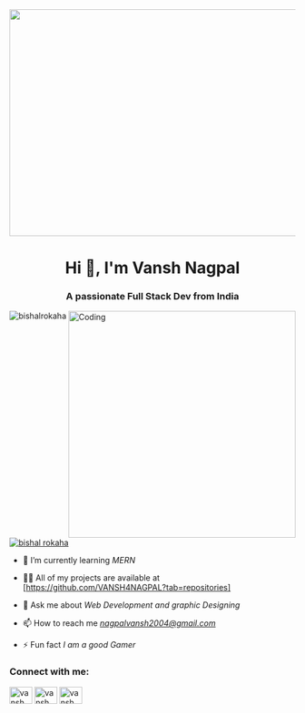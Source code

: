 <img src="https://w.wallhaven.cc/full/dg/wallhaven-dg1yeg.jpg" height = "400" width = "1280" >
  <h1 align="center">Hi 👋, I'm Vansh Nagpal</h1>
<h3 align="center">A passionate Full Stack Dev from India </h3>
<img align="right" alt="Coding" width="400" src="https://raw.githubusercontent.com/TheDudeThatCode/TheDudeThatCode/master/Assets/Developer.gif">

<p align="left"> <img src="https://komarev.com/ghpvc/?username=bishalrokaha&label=Profile%20views&color=0e75b6&style=flat" alt="bishalrokaha" /> </p>


<p align="left"> <a href="https://twitter.com/bishal rokaha" target="blank"><img src="https://img.shields.io/twitter/follow/bishal rokaha?logo=twitter&style=for-the-badge" alt="bishal rokaha" /></a> </p>

- 🌱 I’m currently learning *MERN*

- 👨‍💻 All of my projects are available at [https://github.com/VANSH4NAGPAL?tab=repositories]

- 💬 Ask me about *Web Development and graphic Designing*

- 📫 How to reach me *nagpalvansh2004@gmail.com*

- ⚡ Fun fact *I am a good Gamer*

<h3 align="left">Connect with me:</h3>
<p align="left">
<a href="https://x.com/VanshNOkL̥" target="blank"><img align="center" src="https://raw.githubusercontent.com/rahuldkjain/github-profile-readme-generator/master/src/images/icons/Social/twitter.svg" alt="vansh_nagpal" height="30" width="40" /></a>
<a href="https://www.linkedin.com/in/vansh-nagpal/" target="blank"><img align="center" src="https://raw.githubusercontent.com/rahuldkjain/github-profile-readme-generator/master/src/images/icons/Social/linked-in-alt.svg" alt="vansh_nagpal" height="30" width="40" /></a>
<a href="https://www.instagram.com/nagpal__vansh/" target="blank"><img align="center" src="https://raw.githubusercontent.com/rahuldkjain/github-profile-readme-generator/master/src/images/icons/Social/instagram.svg" alt="vansh_nagpal" height="30" width="40" /></a>
</p>
